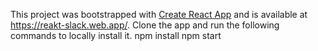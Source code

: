 This project was bootstrapped with [Create React App](https://github.com/facebookincubator/create-react-app) and is available at https://reakt-slack.web.app/. Clone the app and run the following commands to locally install it.
npm install
npm start
